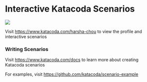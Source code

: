 # Interactive Katacoda Scenarios

[![](http://shields.katacoda.com/katacoda/harsha-chou/count.svg)](https://www.katacoda.com/harsha-chou "Get your profile on Katacoda.com")

Visit https://www.katacoda.com/harsha-chou to view the profile and interactive scenarios

### Writing Scenarios
Visit https://www.katacoda.com/docs to learn more about creating Katacoda scenarios

For examples, visit https://github.com/katacoda/scenario-example
